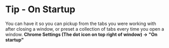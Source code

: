 # Tip - On Startup

You can have it so you can pickup from the tabs you were working with after closing a window, or preset a collection of tabs every time you open a window.
**Chrome Settings (The dot icon on top right of window) -> "On startup"**